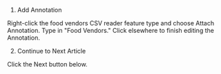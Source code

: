 1. Add Annotation

Right-click the food vendors CSV reader feature type and choose Attach Annotation. Type in "Food Vendors." Click elsewhere to finish editing the Annotation.

2. Continue to Next Article

Click the Next button below.
